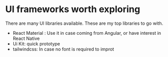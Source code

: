 # UI frameworks worth exploring

There are many UI libraries available. 
These are my top libraries to go with.

- React Material : Use it in case coming from Angular, or have interest in React Native
- Ui Kit: quick prototype
- tailwindcss: In case no font is required to improt

